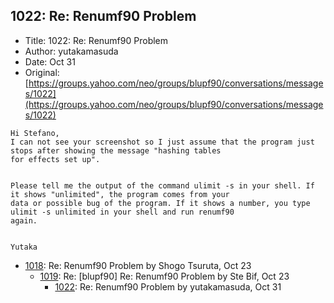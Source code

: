 ## 1022: Re: Renumf90 Problem

- Title: 1022: Re: Renumf90 Problem
- Author: yutakamasuda
- Date: Oct 31
- Original: [https://groups.yahoo.com/neo/groups/blupf90/conversations/messages/1022](https://groups.yahoo.com/neo/groups/blupf90/conversations/messages/1022)

```
Hi Stefano,
I can not see your screenshot so I just assume that the program just stops after showing the message "hashing tables
for effects set up".


Please tell me the output of the command ulimit -s in your shell. If it shows "unlimited", the program comes from your
data or possible bug of the program. If it shows a number, you type ulimit -s unlimited in your shell and run renumf90
again.


Yutaka
```

- [1018](1018.md): Re: Renumf90 Problem by Shogo Tsuruta, Oct 23
    - [1019](1019.md): Re: [blupf90] Re: Renumf90 Problem by Ste Bif, Oct 23
        - [1022](1022.md): Re: Renumf90 Problem by yutakamasuda, Oct 31
